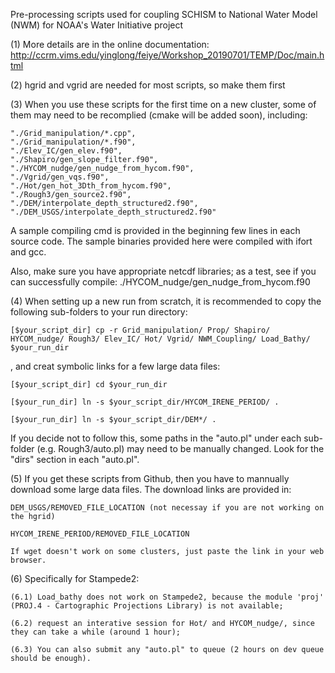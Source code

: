Pre-processing scripts used for coupling SCHISM to National Water Model (NWM) for NOAA's Water Initiative project


(1) More details are in the online documentation: http://ccrm.vims.edu/yinglong/feiye/Workshop_20190701/TEMP/Doc/main.html


(2) hgrid and vgrid are needed for most scripts, so make them first


(3) When you use these scripts for the first time on a new cluster,
    some of them may need to be recomplied (cmake will be added soon), including:
```
"./Grid_manipulation/*.cpp",
"./Grid_manipulation/*.f90",
"./Elev_IC/gen_elev.f90",
"./Shapiro/gen_slope_filter.f90",
"./HYCOM_nudge/gen_nudge_from_hycom.f90",
"./Vgrid/gen_vqs.f90",
"./Hot/gen_hot_3Dth_from_hycom.f90",
"./Rough3/gen_source2.f90",
"./DEM/interpolate_depth_structured2.f90",
"./DEM_USGS/interpolate_depth_structured2.f90"
```

A sample compiling cmd is provided in the beginning few lines in each source code.
The sample binaries provided here were compiled with ifort and gcc.

Also, make sure you have appropriate netcdf libraries; as a test, see if you can successfully compile:
./HYCOM_nudge/gen_nudge_from_hycom.f90


(4) When setting up a new run from scratch, it is recommended to copy the following sub-folders to your run directory:

	[$your_script_dir] cp -r Grid_manipulation/ Prop/ Shapiro/ HYCOM_nudge/ Rough3/ Elev_IC/ Hot/ Vgrid/ NWM_Coupling/ Load_Bathy/ $your_run_dir 

  , and creat symbolic links for a few large data files:

	[$your_script_dir] cd $your_run_dir

	[$your_run_dir] ln -s $your_script_dir/HYCOM_IRENE_PERIOD/ .

	[$your_run_dir] ln -s $your_script_dir/DEM*/ .

  If you decide not to follow this, some paths in the "auto.pl" under each sub-folder (e.g. Rough3/auto.pl) may need to be manually changed.
  Look for the "dirs" section in each "auto.pl".


(5) If you get these scripts from Github, then you have to mannually download some large data files.
    The download links are provided in:

    DEM_USGS/REMOVED_FILE_LOCATION (not necessay if you are not working on the hgrid)

    HYCOM_IRENE_PERIOD/REMOVED_FILE_LOCATION

    If wget doesn't work on some clusters, just paste the link in your web browser.


(6) Specifically for Stampede2:

    (6.1) Load_bathy does not work on Stampede2, because the module 'proj' (PROJ.4 - Cartographic Projections Library) is not available;

    (6.2) request an interative session for Hot/ and HYCOM_nudge/, since they can take a while (around 1 hour);

    (6.3) You can also submit any "auto.pl" to queue (2 hours on dev queue should be enough).



